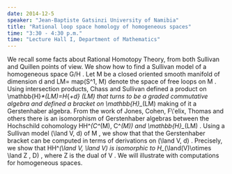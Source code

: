 ```yaml
---
date: 2014-12-5
speaker: "Jean-Baptiste Gatsinzi University of Namibia"
title: "Rational loop space homology of homogeneous spaces"
time: "3:30 - 4:30 p.m." 
time: "Lecture Hall I, Department of Mathematics"
---
```

We  recall some facts about Rational Homotopy Theory, from both Sullivan
and Quillen points of view. We show how to find a Sullivan model of a
homogeneous space  G/H . Let  M  be a closed oriented smooth manifold of
dimension  d  and  LM= map(S^1, M)  denote the space of free loops on  M .
Using intersection products, Chass and Sullivan defined a product on
\\mathbb{H}_*(LM)=H_{*+d} (LM)   that turns to be a graded commutative
algebra and defined a bracket on  \\mathbb{H}_*(LM)   making of it a
Gerstenhaber algebra. From the work of Jones, Cohen, F\\'elix, Thomas and
others there is an isomorphism of Gerstenhaber algebras between the
Hochschild cohomology   HH^*(C^*(M), C^*(M))  and  \\mathbb{H}_*(LM) .
Using a Sullivan model    (\\land V, d)  of  M , we show that that the
Gerstenhaber bracket  can be computed  in terms of derivations on   (\\land
V, d) .  Precisely, we show that   HH^*(\\land V, \\land V)   is isomorphic
to   H_*(\\land(V)\\otimes  \\land Z , D) , where  Z  is the dual of  V .  We
will illustrate with computations for homogeneous spaces.
